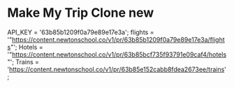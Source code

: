 # Make My Trip Clone new

API_KEY = '63b85b1209f0a79e89e17e3a';
flights = '"https://content.newtonschool.co/v1/pr/63b85b1209f0a79e89e17e3a/flights"';
Hotels = '"https://content.newtonschool.co/v1/pr/63b85bcf735f93791e09caf4/hotels"';
Trains = 'https://content.newtonschool.co/v1/pr/63b85e152cabb8fdea2673ee/trains';
